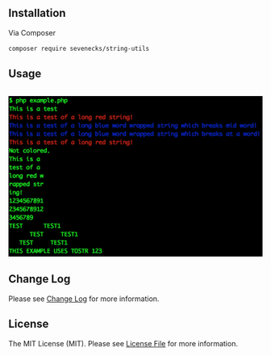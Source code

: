 ## Installation

Via Composer

```bash
composer require sevenecks/string-utils
```

## Usage
```php
```
![Example Output](https://github.com/SevenEcks/string-utils/blob/master/images/example.png "Example Output")

## Change Log
Please see [Change Log](CHANGELOG.md) for more information.

## License

The MIT License (MIT). Please see [License File](LICENSE.md) for more information.
